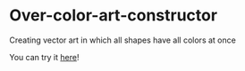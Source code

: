 # Over-color-art-constructor
Сreating vector art in which all shapes have all colors at once

You can try it [here](https://mihahanya.github.io/Over-color-art-constructor/)!
